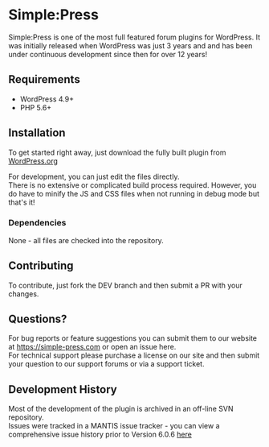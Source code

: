 # Simple:Press
Simple:Press is one of the most full featured forum plugins for WordPress. It was initially released when WordPress was just 3 years and and has been under continuous development since then for over 12 years!

## Requirements

- WordPress 4.9+
- PHP 5.6+

## Installation

To get started right away, just download the fully built plugin from [WordPress.org](https://wordpress.org/plugins/simplepress)

For development, you can just edit the files directly.  
There is no extensive or complicated build process required.  However, you do have to minify the JS and CSS files when not running in debug mode but that's it!

### Dependencies

None - all files are checked into the repository.

## Contributing

To contribute, just fork the DEV branch and then submit a PR with your changes.

## Questions?

For bug reports or feature suggestions you can submit them to our website at https://simple-press.com or open an issue here.  
For technical support please purchase a license on our site and then submit your question to our support forums or via a support ticket.

## Development History
Most of the development of the plugin is archived in an off-line SVN repository.  
Issues were tracked in a MANTIS issue tracker - you can view a comprehensive issue history prior to Version 6.0.6 [here](https://simplepress.mantishub.io)